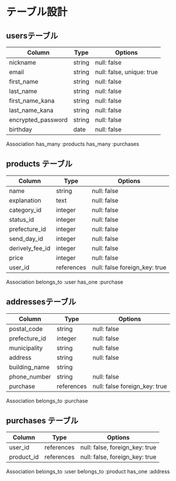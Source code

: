 # テーブル設計



## usersテーブル
| Column     | Type       | Options                        |
|----------|----------|------------------------------|
|nickname       |string|null: false|
|email          |string|null: false, unique: true|
|first_name     |string|null: false|
|last_name      |string|null: false|
|first_name_kana|string|null: false|
|last_name_kana |string|null: false|
|encrypted_password|string|null: false|
|birthday       |date  |null: false|

Association
has_many :products
has_many :purchases

## products テーブル
| Column     | Type       | Options                        |
|----------|----------|------------------------------|
|name           |string    |null: false|
|explanation    |text      |null: false|
|category_id    |integer   |null: false|
|status_id      |integer   |null: false|
|prefecture_id  |integer   |null: false|
|send_day_id    |integer   |null: false|
|derively_fee_id|integer   |null: false|
|price          |integer   |null: false|
|user_id        |references|null: false foreign_key: true|


Association
belongs_to :user
has_one :purchase





## addressesテーブル
| Column     | Type       | Options                        |
|----------|----------|------------------------------|
|postal_code    |string    |null: false|
|prefecture_id  |integer   |null: false|
|municipality   |string    |null: false|
|address        |string    |null: false|
|building_name  |string    |   |
|phone_number   |string    |null: false|
|purchase       |references|null: false foreign_key: true|

Association
belongs_to :purchase


## purchases テーブル
| Column     | Type       | Options                        |
|----------|----------|------------------------------|
|user_id   |references   |null: false, foreign_key: true|
|product_id|references   |null: false, foreign_key: true|

Association
belongs_to :user
belongs_to :product 
has_one :address


